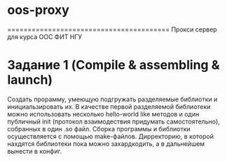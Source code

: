 # oos-proxy
========================================
Прокси сервер для курса ООС ФИТ НГУ

Задание 1 (Compile & assembling & launch)
========================================
Создать прорамму, умеющую подгружать разделяемые библиотки
и инициальзировать их. В качестве первой разделяемой библиотеки можно
использовать несколько hello-world like методов и один публичный init
(протокол взаимодествия придумать самостоятельно), собранных в один .so файл.
Сборка программы и библиотки осуществляется с помощью make-файлов. Дирректорию,
в которой нахдятся библиотеки пока можно захардкодить, а в дальнейшем вынести в
конфиг.